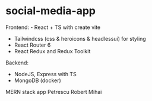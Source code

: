 # social-media-app

Frontend: - React + TS with create vite

- Tailwindcss (css & heroicons & headlessui) for styling
- React Router 6
- React Redux and Redux Toolkit

Backend:

- NodeJS, Express with TS
- MongoDB (docker)

MERN stack app
Petrescu Robert Mihai
